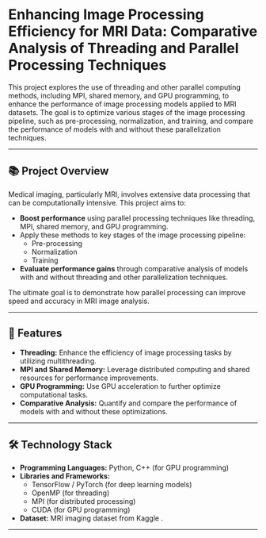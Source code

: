 # Enhancing Image Processing Efficiency for MRI Data: Comparative Analysis of Threading and Parallel Processing Techniques

This project explores the use of threading and other parallel computing methods, including MPI, shared memory, and GPU programming, to enhance the performance of image processing models applied to MRI datasets. The goal is to optimize various stages of the image processing pipeline, such as pre-processing, normalization, and training, and compare the performance of models with and without these parallelization techniques.

---

## 📚 Project Overview

Medical imaging, particularly MRI, involves extensive data processing that can be computationally intensive. This project aims to:

- **Boost performance** using parallel processing techniques like threading, MPI, shared memory, and GPU programming.
- Apply these methods to key stages of the image processing pipeline:  
  - Pre-processing  
  - Normalization  
  - Training  
- **Evaluate performance gains** through comparative analysis of models with and without threading and other parallelization techniques.

The ultimate goal is to demonstrate how parallel processing can improve speed and accuracy in MRI image analysis.

---

## 🚀 Features

- **Threading:** Enhance the efficiency of image processing tasks by utilizing multithreading.  
- **MPI and Shared Memory:** Leverage distributed computing and shared resources for performance improvements.  
- **GPU Programming:** Use GPU acceleration to further optimize computational tasks.  
- **Comparative Analysis:** Quantify and compare the performance of models with and without these optimizations.  

---

## 🛠️ Technology Stack

- **Programming Languages:** Python, C++ (for GPU programming)  
- **Libraries and Frameworks:**  
  - TensorFlow / PyTorch (for deep learning models)  
  - OpenMP (for threading)  
  - MPI (for distributed processing)  
  - CUDA (for GPU programming)  
- **Dataset:** MRI imaging dataset from Kaggle .

---
